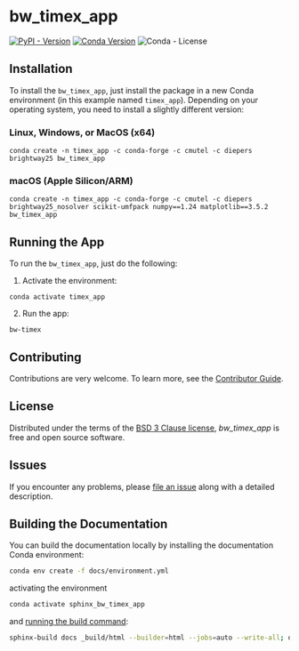 # bw_timex_app

<!-- [![Read the Docs](https://img.shields.io/readthedocs/timex?label=documentation)]([https://docs.brightway.dev/projects/bw-timex/en/latest/](https://bw-timex-app.readthedocs.io/en/latest/)) -->
[![PyPI - Version](https://img.shields.io/pypi/v/bw-timex-app?color=%2300549f)](https://pypi.org/project/bw-timex-app/)
[![Conda Version](https://img.shields.io/conda/v/diepers/bw_timex_app?label=conda)](https://anaconda.org/diepers/bw_timex_app)
![Conda - License](https://img.shields.io/conda/l/diepers/bw_timex_app)

## Installation


To install the `bw_timex_app`, just install the package in a new Conda environment (in this example named `timex_app`).
Depending on your operating system, you need to install a slightly different version:

### Linux, Windows, or MacOS (x64)

```console
conda create -n timex_app -c conda-forge -c cmutel -c diepers brightway25 bw_timex_app
```

### macOS (Apple Silicon/ARM)

```console
conda create -n timex_app -c conda-forge -c cmutel -c diepers brightway25_nosolver scikit-umfpack numpy==1.24 matplotlib==3.5.2 bw_timex_app
```

## Running the App

To run the `bw_timex_app`, just do the following:

1. Activate the environment:

```console
conda activate timex_app
```

2. Run the app:

```console
bw-timex
```

## Contributing

Contributions are very welcome.
To learn more, see the [Contributor Guide][Contributor Guide].

## License

Distributed under the terms of the [BSD 3 Clause license][License],
_bw_timex_app_ is free and open source software.

## Issues

If you encounter any problems,
please [file an issue][Issue Tracker] along with a detailed description.


<!-- github-only -->

[command-line reference]: https://bw_timex_app.readthedocs.io/en/latest/usage.html
[License]: https://github.com/TimoDiepers/bw_timex_app/blob/main/LICENSE
[Contributor Guide]: https://github.com/TimoDiepers/bw_timex_app/blob/main/CONTRIBUTING.md
[Issue Tracker]: https://github.com/TimoDiepers/bw_timex_app/issues


## Building the Documentation

You can build the documentation locally by installing the documentation Conda environment:

```bash
conda env create -f docs/environment.yml
```

activating the environment

```bash
conda activate sphinx_bw_timex_app
```

and [running the build command](https://www.sphinx-doc.org/en/master/man/sphinx-build.html#sphinx-build):

```bash
sphinx-build docs _build/html --builder=html --jobs=auto --write-all; open _build/html/index.html
```
